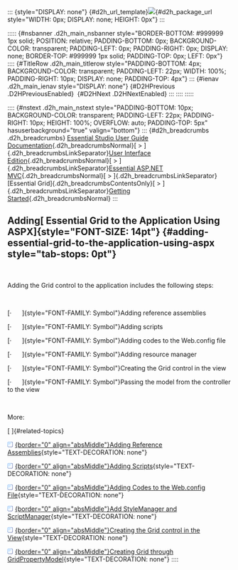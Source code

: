 ::: {style="DISPLAY: none"}
[](ms-xhelp:///?Id=d2h_url_template){#d2h_url_template}![](!package_url!){#d2h_package_url style="WIDTH: 0px; DISPLAY: none; HEIGHT: 0px"}
:::

::::: {#nsbanner .d2h_main_nsbanner style="BORDER-BOTTOM: #999999 1px solid; POSITION: relative; PADDING-BOTTOM: 0px; BACKGROUND-COLOR: transparent; PADDING-LEFT: 0px; PADDING-RIGHT: 0px; DISPLAY: none; BORDER-TOP: #999999 1px solid; PADDING-TOP: 0px; LEFT: 0px"}
:::: {#TitleRow .d2h_main_titlerow style="PADDING-BOTTOM: 4px; BACKGROUND-COLOR: transparent; PADDING-LEFT: 22px; WIDTH: 100%; PADDING-RIGHT: 10px; DISPLAY: none; PADDING-TOP: 4px"}
::: {#ienav .d2h_main_ienav style="DISPLAY: none"}
[](ms-xhelp:///?Id=99478806-1cc1-4041-b989-af53dd908c9e){#D2HPrevious .D2HPreviousEnabled}  [](ms-xhelp:///?Id=b8ae2306-c4b6-4456-9055-921fc3b78bfb){#D2HNext .D2HNextEnabled}
:::
::::
:::::

:::: {#nstext .d2h_main_nstext style="PADDING-BOTTOM: 10px; BACKGROUND-COLOR: transparent; PADDING-LEFT: 22px; PADDING-RIGHT: 10px; HEIGHT: 100%; OVERFLOW: auto; PADDING-TOP: 5px" hasuserbackground="true" valign="bottom"}
::: {#d2h_breadcrumbs .d2h_breadcrumbs}
[Essential Studio User Guide Documentation](ms-xhelp:///?Id=12457748-09e3-4d74-a240-8e049cedf030){.d2h_breadcrumbsNormal}[ \> ]{.d2h_breadcrumbsLinkSeparator}[User Interface Edition](ms-xhelp:///?Id=c29296b7-531c-413b-a0ec-488ca1f7f669){.d2h_breadcrumbsNormal}[ \> ]{.d2h_breadcrumbsLinkSeparator}[Essential ASP.NET MVC](ms-xhelp:///?Id=4b14e7d1-65c4-4f67-b1aa-2c37709905a5){.d2h_breadcrumbsNormal}[ \> ]{.d2h_breadcrumbsLinkSeparator}[Essential Grid]{.d2h_breadcrumbsContentsOnly}[ \> ]{.d2h_breadcrumbsLinkSeparator}[Getting Started](ms-xhelp:///?Id=c7ed3902-b25b-4170-be58-1d3d0b57748a){.d2h_breadcrumbsNormal}
:::

## Adding[ Essential Grid to the Application Using ASPX]{style="FONT-SIZE: 14pt"} {#adding-essential-grid-to-the-application-using-aspx style="tab-stops: 0pt"}

 

Adding the Grid control to the application includes the following steps:

 

[·      ]{style="FONT-FAMILY: Symbol"}Adding reference assemblies

[·      ]{style="FONT-FAMILY: Symbol"}Adding scripts

[·      ]{style="FONT-FAMILY: Symbol"}Adding codes to the Web.config file

[·      ]{style="FONT-FAMILY: Symbol"}Adding resource manager

[·      ]{style="FONT-FAMILY: Symbol"}Creating the Grid control in the view

[·      ]{style="FONT-FAMILY: Symbol"}Passing the model from the controller to the view

 

More:

[ ]{#related-topics}

[![](button.gif){border="0" align="absMiddle"}Adding Reference Assemblies](ms-xhelp:///?Id=b8ae2306-c4b6-4456-9055-921fc3b78bfb){style="TEXT-DECORATION: none"}

[![](button.gif){border="0" align="absMiddle"}Adding Scripts](ms-xhelp:///?Id=99018dc6-4df9-46b0-a0e3-be03a85a284d){style="TEXT-DECORATION: none"}

[![](button.gif){border="0" align="absMiddle"}Adding Codes to the Web.config File](ms-xhelp:///?Id=5d8392f5-3b17-48e8-969b-d09710c272a6){style="TEXT-DECORATION: none"}

[![](button.gif){border="0" align="absMiddle"}Add StyleManager and ScriptManager](ms-xhelp:///?Id=b0021670-5520-4d32-89f3-fd573426f8a3){style="TEXT-DECORATION: none"}

[![](button.gif){border="0" align="absMiddle"}Creating the Grid control in the View](ms-xhelp:///?Id=07ecc8d8-54d0-4469-87b0-c4ccb90c1e23){style="TEXT-DECORATION: none"}

[![](button.gif){border="0" align="absMiddle"}Creating Grid through GridPropertyModel](ms-xhelp:///?Id=270e63e4-aee0-4c2b-a5f4-038ea309b5a3){style="TEXT-DECORATION: none"}
::::
